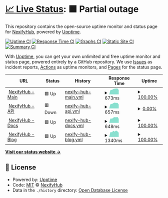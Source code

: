 # [📈 Live Status](https://status.nexifyhub.com): <!--live status--> **🟧 Partial outage**

This repository contains the open-source uptime monitor and status page for [NexifyHub](https://nexifyhub.com), powered by [Upptime](https://github.com/upptime/upptime).

[![Uptime CI](https://github.com/NexifyHub/Status/workflows/Uptime%20CI/badge.svg)](https://github.com/NexifyHub/Status/actions?query=workflow%3A%22Uptime+CI%22)
[![Response Time CI](https://github.com/NexifyHub/Status/workflows/Response%20Time%20CI/badge.svg)](https://github.com/NexifyHub/Status/actions?query=workflow%3A%22Response+Time+CI%22)
[![Graphs CI](https://github.com/NexifyHub/Status/workflows/Graphs%20CI/badge.svg)](https://github.com/NexifyHub/Status/actions?query=workflow%3A%22Graphs+CI%22)
[![Static Site CI](https://github.com/NexifyHub/Status/workflows/Static%20Site%20CI/badge.svg)](https://github.com/NexifyHub/Status/actions?query=workflow%3A%22Static+Site+CI%22)
[![Summary CI](https://github.com/NexifyHub/Status/workflows/Summary%20CI/badge.svg)](https://github.com/NexifyHub/Status/actions?query=workflow%3A%22Summary+CI%22)

With [Upptime](https://upptime.js.org), you can get your own unlimited and free uptime monitor and status page, powered entirely by a GitHub repository. We use [Issues](https://github.com/NexifyHub/Status/issues) as incident reports, [Actions](https://github.com/NexifyHub/Status/actions) as uptime monitors, and [Pages](https://status.nexifyhub.com) for the status page.

<!--start: status pages-->
<!-- This summary is generated by Upptime (https://github.com/upptime/upptime) -->
<!-- Do not edit this manually, your changes will be overwritten -->
<!-- prettier-ignore -->
| URL | Status | History | Response Time | Uptime |
| --- | ------ | ------- | ------------- | ------ |
| <img alt="" src="https://icons.duckduckgo.com/ip3/nexifyhub.com.ico" height="13"> [NexifyHub - Main](https://nexifyhub.com) | 🟩 Up | [nexify-hub-main.yml](https://github.com/NexifyHub/Status/commits/HEAD/history/nexify-hub-main.yml) | <details><summary><img alt="Response time graph" src="./graphs/nexify-hub-main/response-time-week.png" height="20"> 673ms</summary><br><a href="https://status.nexifyhub.com/history/nexify-hub-main"><img alt="Response time 625" src="https://img.shields.io/endpoint?url=https%3A%2F%2Fraw.githubusercontent.com%2FNexifyHub%2FStatus%2FHEAD%2Fapi%2Fnexify-hub-main%2Fresponse-time.json"></a><br><a href="https://status.nexifyhub.com/history/nexify-hub-main"><img alt="24-hour response time 724" src="https://img.shields.io/endpoint?url=https%3A%2F%2Fraw.githubusercontent.com%2FNexifyHub%2FStatus%2FHEAD%2Fapi%2Fnexify-hub-main%2Fresponse-time-day.json"></a><br><a href="https://status.nexifyhub.com/history/nexify-hub-main"><img alt="7-day response time 673" src="https://img.shields.io/endpoint?url=https%3A%2F%2Fraw.githubusercontent.com%2FNexifyHub%2FStatus%2FHEAD%2Fapi%2Fnexify-hub-main%2Fresponse-time-week.json"></a><br><a href="https://status.nexifyhub.com/history/nexify-hub-main"><img alt="30-day response time 628" src="https://img.shields.io/endpoint?url=https%3A%2F%2Fraw.githubusercontent.com%2FNexifyHub%2FStatus%2FHEAD%2Fapi%2Fnexify-hub-main%2Fresponse-time-month.json"></a><br><a href="https://status.nexifyhub.com/history/nexify-hub-main"><img alt="1-year response time 625" src="https://img.shields.io/endpoint?url=https%3A%2F%2Fraw.githubusercontent.com%2FNexifyHub%2FStatus%2FHEAD%2Fapi%2Fnexify-hub-main%2Fresponse-time-year.json"></a></details> | <details><summary><a href="https://status.nexifyhub.com/history/nexify-hub-main">100.00%</a></summary><a href="https://status.nexifyhub.com/history/nexify-hub-main"><img alt="All-time uptime 99.92%" src="https://img.shields.io/endpoint?url=https%3A%2F%2Fraw.githubusercontent.com%2FNexifyHub%2FStatus%2FHEAD%2Fapi%2Fnexify-hub-main%2Fuptime.json"></a><br><a href="https://status.nexifyhub.com/history/nexify-hub-main"><img alt="24-hour uptime 100.00%" src="https://img.shields.io/endpoint?url=https%3A%2F%2Fraw.githubusercontent.com%2FNexifyHub%2FStatus%2FHEAD%2Fapi%2Fnexify-hub-main%2Fuptime-day.json"></a><br><a href="https://status.nexifyhub.com/history/nexify-hub-main"><img alt="7-day uptime 100.00%" src="https://img.shields.io/endpoint?url=https%3A%2F%2Fraw.githubusercontent.com%2FNexifyHub%2FStatus%2FHEAD%2Fapi%2Fnexify-hub-main%2Fuptime-week.json"></a><br><a href="https://status.nexifyhub.com/history/nexify-hub-main"><img alt="30-day uptime 99.85%" src="https://img.shields.io/endpoint?url=https%3A%2F%2Fraw.githubusercontent.com%2FNexifyHub%2FStatus%2FHEAD%2Fapi%2Fnexify-hub-main%2Fuptime-month.json"></a><br><a href="https://status.nexifyhub.com/history/nexify-hub-main"><img alt="1-year uptime 99.92%" src="https://img.shields.io/endpoint?url=https%3A%2F%2Fraw.githubusercontent.com%2FNexifyHub%2FStatus%2FHEAD%2Fapi%2Fnexify-hub-main%2Fuptime-year.json"></a></details>
| <img alt="" src="https://icons.duckduckgo.com/ip3/api.nexifyhub.com.ico" height="13"> [NexifyHub - API](https://api.nexifyhub.com/_health) | 🟥 Down | [nexify-hub-api.yml](https://github.com/NexifyHub/Status/commits/HEAD/history/nexify-hub-api.yml) | <details><summary><img alt="Response time graph" src="./graphs/nexify-hub-api/response-time-week.png" height="20"> 657ms</summary><br><a href="https://status.nexifyhub.com/history/nexify-hub-api"><img alt="Response time 626" src="https://img.shields.io/endpoint?url=https%3A%2F%2Fraw.githubusercontent.com%2FNexifyHub%2FStatus%2FHEAD%2Fapi%2Fnexify-hub-api%2Fresponse-time.json"></a><br><a href="https://status.nexifyhub.com/history/nexify-hub-api"><img alt="24-hour response time 743" src="https://img.shields.io/endpoint?url=https%3A%2F%2Fraw.githubusercontent.com%2FNexifyHub%2FStatus%2FHEAD%2Fapi%2Fnexify-hub-api%2Fresponse-time-day.json"></a><br><a href="https://status.nexifyhub.com/history/nexify-hub-api"><img alt="7-day response time 657" src="https://img.shields.io/endpoint?url=https%3A%2F%2Fraw.githubusercontent.com%2FNexifyHub%2FStatus%2FHEAD%2Fapi%2Fnexify-hub-api%2Fresponse-time-week.json"></a><br><a href="https://status.nexifyhub.com/history/nexify-hub-api"><img alt="30-day response time 623" src="https://img.shields.io/endpoint?url=https%3A%2F%2Fraw.githubusercontent.com%2FNexifyHub%2FStatus%2FHEAD%2Fapi%2Fnexify-hub-api%2Fresponse-time-month.json"></a><br><a href="https://status.nexifyhub.com/history/nexify-hub-api"><img alt="1-year response time 626" src="https://img.shields.io/endpoint?url=https%3A%2F%2Fraw.githubusercontent.com%2FNexifyHub%2FStatus%2FHEAD%2Fapi%2Fnexify-hub-api%2Fresponse-time-year.json"></a></details> | <details><summary><a href="https://status.nexifyhub.com/history/nexify-hub-api">0.00%</a></summary><a href="https://status.nexifyhub.com/history/nexify-hub-api"><img alt="All-time uptime 55.73%" src="https://img.shields.io/endpoint?url=https%3A%2F%2Fraw.githubusercontent.com%2FNexifyHub%2FStatus%2FHEAD%2Fapi%2Fnexify-hub-api%2Fuptime.json"></a><br><a href="https://status.nexifyhub.com/history/nexify-hub-api"><img alt="24-hour uptime 0.00%" src="https://img.shields.io/endpoint?url=https%3A%2F%2Fraw.githubusercontent.com%2FNexifyHub%2FStatus%2FHEAD%2Fapi%2Fnexify-hub-api%2Fuptime-day.json"></a><br><a href="https://status.nexifyhub.com/history/nexify-hub-api"><img alt="7-day uptime 0.00%" src="https://img.shields.io/endpoint?url=https%3A%2F%2Fraw.githubusercontent.com%2FNexifyHub%2FStatus%2FHEAD%2Fapi%2Fnexify-hub-api%2Fuptime-week.json"></a><br><a href="https://status.nexifyhub.com/history/nexify-hub-api"><img alt="30-day uptime 25.70%" src="https://img.shields.io/endpoint?url=https%3A%2F%2Fraw.githubusercontent.com%2FNexifyHub%2FStatus%2FHEAD%2Fapi%2Fnexify-hub-api%2Fuptime-month.json"></a><br><a href="https://status.nexifyhub.com/history/nexify-hub-api"><img alt="1-year uptime 55.73%" src="https://img.shields.io/endpoint?url=https%3A%2F%2Fraw.githubusercontent.com%2FNexifyHub%2FStatus%2FHEAD%2Fapi%2Fnexify-hub-api%2Fuptime-year.json"></a></details>
| <img alt="" src="https://icons.duckduckgo.com/ip3/docs.nexifyhub.com.ico" height="13"> [NexifyHub - Docs](https://docs.nexifyhub.com) | 🟩 Up | [nexify-hub-docs.yml](https://github.com/NexifyHub/Status/commits/HEAD/history/nexify-hub-docs.yml) | <details><summary><img alt="Response time graph" src="./graphs/nexify-hub-docs/response-time-week.png" height="20"> 648ms</summary><br><a href="https://status.nexifyhub.com/history/nexify-hub-docs"><img alt="Response time 697" src="https://img.shields.io/endpoint?url=https%3A%2F%2Fraw.githubusercontent.com%2FNexifyHub%2FStatus%2FHEAD%2Fapi%2Fnexify-hub-docs%2Fresponse-time.json"></a><br><a href="https://status.nexifyhub.com/history/nexify-hub-docs"><img alt="24-hour response time 714" src="https://img.shields.io/endpoint?url=https%3A%2F%2Fraw.githubusercontent.com%2FNexifyHub%2FStatus%2FHEAD%2Fapi%2Fnexify-hub-docs%2Fresponse-time-day.json"></a><br><a href="https://status.nexifyhub.com/history/nexify-hub-docs"><img alt="7-day response time 648" src="https://img.shields.io/endpoint?url=https%3A%2F%2Fraw.githubusercontent.com%2FNexifyHub%2FStatus%2FHEAD%2Fapi%2Fnexify-hub-docs%2Fresponse-time-week.json"></a><br><a href="https://status.nexifyhub.com/history/nexify-hub-docs"><img alt="30-day response time 651" src="https://img.shields.io/endpoint?url=https%3A%2F%2Fraw.githubusercontent.com%2FNexifyHub%2FStatus%2FHEAD%2Fapi%2Fnexify-hub-docs%2Fresponse-time-month.json"></a><br><a href="https://status.nexifyhub.com/history/nexify-hub-docs"><img alt="1-year response time 697" src="https://img.shields.io/endpoint?url=https%3A%2F%2Fraw.githubusercontent.com%2FNexifyHub%2FStatus%2FHEAD%2Fapi%2Fnexify-hub-docs%2Fresponse-time-year.json"></a></details> | <details><summary><a href="https://status.nexifyhub.com/history/nexify-hub-docs">100.00%</a></summary><a href="https://status.nexifyhub.com/history/nexify-hub-docs"><img alt="All-time uptime 95.86%" src="https://img.shields.io/endpoint?url=https%3A%2F%2Fraw.githubusercontent.com%2FNexifyHub%2FStatus%2FHEAD%2Fapi%2Fnexify-hub-docs%2Fuptime.json"></a><br><a href="https://status.nexifyhub.com/history/nexify-hub-docs"><img alt="24-hour uptime 100.00%" src="https://img.shields.io/endpoint?url=https%3A%2F%2Fraw.githubusercontent.com%2FNexifyHub%2FStatus%2FHEAD%2Fapi%2Fnexify-hub-docs%2Fuptime-day.json"></a><br><a href="https://status.nexifyhub.com/history/nexify-hub-docs"><img alt="7-day uptime 100.00%" src="https://img.shields.io/endpoint?url=https%3A%2F%2Fraw.githubusercontent.com%2FNexifyHub%2FStatus%2FHEAD%2Fapi%2Fnexify-hub-docs%2Fuptime-week.json"></a><br><a href="https://status.nexifyhub.com/history/nexify-hub-docs"><img alt="30-day uptime 92.64%" src="https://img.shields.io/endpoint?url=https%3A%2F%2Fraw.githubusercontent.com%2FNexifyHub%2FStatus%2FHEAD%2Fapi%2Fnexify-hub-docs%2Fuptime-month.json"></a><br><a href="https://status.nexifyhub.com/history/nexify-hub-docs"><img alt="1-year uptime 95.86%" src="https://img.shields.io/endpoint?url=https%3A%2F%2Fraw.githubusercontent.com%2FNexifyHub%2FStatus%2FHEAD%2Fapi%2Fnexify-hub-docs%2Fuptime-year.json"></a></details>
| <img alt="" src="https://icons.duckduckgo.com/ip3/blog.nexifyhub.com.ico" height="13"> [NexifyHub - Blog](https://blog.nexifyhub.com) | 🟩 Up | [nexify-hub-blog.yml](https://github.com/NexifyHub/Status/commits/HEAD/history/nexify-hub-blog.yml) | <details><summary><img alt="Response time graph" src="./graphs/nexify-hub-blog/response-time-week.png" height="20"> 1340ms</summary><br><a href="https://status.nexifyhub.com/history/nexify-hub-blog"><img alt="Response time 1651" src="https://img.shields.io/endpoint?url=https%3A%2F%2Fraw.githubusercontent.com%2FNexifyHub%2FStatus%2FHEAD%2Fapi%2Fnexify-hub-blog%2Fresponse-time.json"></a><br><a href="https://status.nexifyhub.com/history/nexify-hub-blog"><img alt="24-hour response time 1333" src="https://img.shields.io/endpoint?url=https%3A%2F%2Fraw.githubusercontent.com%2FNexifyHub%2FStatus%2FHEAD%2Fapi%2Fnexify-hub-blog%2Fresponse-time-day.json"></a><br><a href="https://status.nexifyhub.com/history/nexify-hub-blog"><img alt="7-day response time 1340" src="https://img.shields.io/endpoint?url=https%3A%2F%2Fraw.githubusercontent.com%2FNexifyHub%2FStatus%2FHEAD%2Fapi%2Fnexify-hub-blog%2Fresponse-time-week.json"></a><br><a href="https://status.nexifyhub.com/history/nexify-hub-blog"><img alt="30-day response time 1640" src="https://img.shields.io/endpoint?url=https%3A%2F%2Fraw.githubusercontent.com%2FNexifyHub%2FStatus%2FHEAD%2Fapi%2Fnexify-hub-blog%2Fresponse-time-month.json"></a><br><a href="https://status.nexifyhub.com/history/nexify-hub-blog"><img alt="1-year response time 1651" src="https://img.shields.io/endpoint?url=https%3A%2F%2Fraw.githubusercontent.com%2FNexifyHub%2FStatus%2FHEAD%2Fapi%2Fnexify-hub-blog%2Fresponse-time-year.json"></a></details> | <details><summary><a href="https://status.nexifyhub.com/history/nexify-hub-blog">100.00%</a></summary><a href="https://status.nexifyhub.com/history/nexify-hub-blog"><img alt="All-time uptime 99.87%" src="https://img.shields.io/endpoint?url=https%3A%2F%2Fraw.githubusercontent.com%2FNexifyHub%2FStatus%2FHEAD%2Fapi%2Fnexify-hub-blog%2Fuptime.json"></a><br><a href="https://status.nexifyhub.com/history/nexify-hub-blog"><img alt="24-hour uptime 100.00%" src="https://img.shields.io/endpoint?url=https%3A%2F%2Fraw.githubusercontent.com%2FNexifyHub%2FStatus%2FHEAD%2Fapi%2Fnexify-hub-blog%2Fuptime-day.json"></a><br><a href="https://status.nexifyhub.com/history/nexify-hub-blog"><img alt="7-day uptime 100.00%" src="https://img.shields.io/endpoint?url=https%3A%2F%2Fraw.githubusercontent.com%2FNexifyHub%2FStatus%2FHEAD%2Fapi%2Fnexify-hub-blog%2Fuptime-week.json"></a><br><a href="https://status.nexifyhub.com/history/nexify-hub-blog"><img alt="30-day uptime 99.85%" src="https://img.shields.io/endpoint?url=https%3A%2F%2Fraw.githubusercontent.com%2FNexifyHub%2FStatus%2FHEAD%2Fapi%2Fnexify-hub-blog%2Fuptime-month.json"></a><br><a href="https://status.nexifyhub.com/history/nexify-hub-blog"><img alt="1-year uptime 99.87%" src="https://img.shields.io/endpoint?url=https%3A%2F%2Fraw.githubusercontent.com%2FNexifyHub%2FStatus%2FHEAD%2Fapi%2Fnexify-hub-blog%2Fuptime-year.json"></a></details>

<!--end: status pages-->

[**Visit our status website →**](https://status.nexifyhub.com)

## 📄 License

- Powered by: [Upptime](https://github.com/upptime/upptime)
- Code: [MIT](./LICENSE) © [NexifyHub](https://nexifyhub.com)
- Data in the `./history` directory: [Open Database License](https://opendatacommons.org/licenses/odbl/1-0/)
